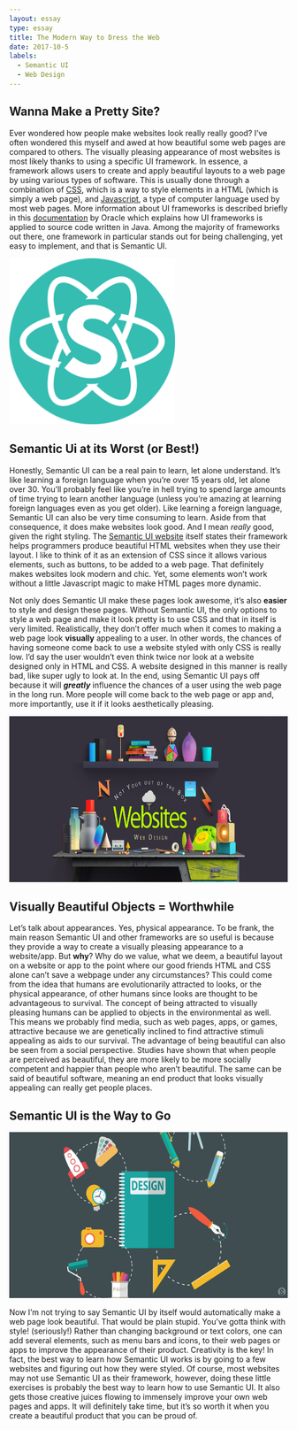 ```yaml
---
layout: essay
type: essay
title: The Modern Way to Dress the Web
date: 2017-10-5
labels:
  - Semantic UI
  - Web Design
---
```


## Wanna Make a Pretty Site?

Ever wondered how people make websites look really really good? I’ve often wondered this myself and awed at how beautiful some web pages are compared to others. The visually pleasing appearance of most websites is most likely thanks to using a specific UI framework. In essence, a framework allows users to create and apply beautiful layouts to a web page by using various types of software. This is usually done through a combination of [CSS](https://www.w3schools.com/css/css_intro.asp), which is a way to style elements in a HTML (which is simply a web page), and [Javascript](https://www.w3schools.com/js/), a type of computer language used by most web pages. More information about UI frameworks is described briefly in this [documentation](https://docs.oracle.com/cd/E12517_01/back_office/pdf/141/html/pos_impg2/uiframework.htm) by Oracle which explains how UI frameworks is applied to source code written in Java. Among the majority of frameworks out there, one framework in particular stands out for being challenging, yet easy to implement, and that is Semantic UI.

<img class="ui left floated image" width="300" src="../images/semantic-ui.png">

## Semantic Ui at its Worst (or Best!)

Honestly, Semantic UI can be a real pain to learn, let alone understand. It’s like learning a foreign language when you’re over 15 years old, let alone over 30. You’ll probably feel like you’re in hell trying to spend large amounts of time trying to learn another language (unless you’re amazing at learning foreign languages even as you get older). Like learning a foreign language, Semantic UI can also be very time consuming to learn. Aside from that consequence, it does make websites look good. And I mean *really* good, given the right styling. The [Semantic UI website](https://semantic-ui.com/) itself states their framework helps programmers produce beautiful HTML websites when they use their layout. I like to think of it as an extension of CSS since it allows various elements, such as buttons, to be added to a web page. That definitely makes websites look modern and chic. Yet, some elements won’t work without a little Javascript magic to make HTML pages more dynamic. 

Not only does Semantic UI make these pages look awesome, it’s also **easier** to style and design these pages. Without Semantic UI, the only options to style a web page and make it look pretty is to use CSS and that in itself is very limited. Realistically, they don’t offer much when it comes to making a web page look **visually** appealing to a user. In other words, the chances of having someone come back to use a website styled with only CSS is really low. I’d say the user wouldn’t even think twice nor look at a website designed only in HTML and CSS. A website designed in this manner is really bad, like super ugly to look at. In the end, using Semantic UI pays off because it will **_greatly_** influence the chances of a user using the web page in the long run. More people will come back to the web page or app and, more importantly, use it if it looks aesthetically pleasing.       

<p align="center">
  <img height="300" src="../images/web-design.jpg">
</p>

## Visually Beautiful Objects = Worthwhile

Let’s talk about appearances. Yes, physical appearance. To be frank, the main reason Semantic UI and other frameworks are so useful is because they provide a way to create a visually pleasing appearance to a website/app. But **why**? Why do we value, what we deem, a beautiful layout on a website or app to the point where our good friends HTML and CSS alone can’t save a webpage under any circumstances? This could come from the idea that humans are evolutionarily attracted to looks, or the physical appearance, of other humans since looks are thought to be advantageous to survival. The concept of being attracted to visually pleasing humans can be applied to objects in the environmental as well. This means we probably find media, such as web pages, apps, or games, attractive because we are genetically inclined to find attractive stimuli appealing as aids to our survival. The advantage of being beautiful can also be seen from a social perspective. Studies have shown that when people are perceived as beautiful, they are more likely to be more socially competent and happier than people who aren’t beautiful. The same can be said of beautiful software, meaning an end product that looks visually appealing can really get people places.  

## Semantic UI is the Way to Go

<img height="300" src="../images/web-design2.jpg">

Now I’m not trying to say Semantic UI by itself would automatically make a web page look beautiful. That would be plain stupid. You’ve gotta think with style! (seriously!) Rather than changing background or text colors, one can add several elements, such as menu bars and icons, to their web pages or apps to improve the appearance of their product. Creativity is the key! In fact, the best way to learn how Semantic UI works is by going to a few websites and figuring out how they were styled. Of course, most websites may not use Semantic UI as their framework, however, doing these little exercises is probably the best way to learn how to use Semantic UI. It also gets those creative juices flowing to immensely improve your own web pages and apps. It will definitely take time, but it’s so worth it when you create a beautiful product that you can be proud of.  